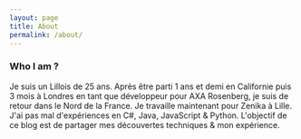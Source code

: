 ```yaml
---
layout: page
title: About
permalink: /about/
---
```


### Who I am ?

Je suis un Lillois de 25 ans. Après être parti 1 ans et demi en Californie puis 3 mois à Londres en tant que développeur pour AXA Rosenberg, je suis de retour dans le Nord de la France. Je travaille maintenant pour Zenika à Lille. J'ai pas mal d'expériences en C#, Java, JavaScript & Python. L'objectif de ce blog est de partager mes découvertes techniques & mon expérience.
